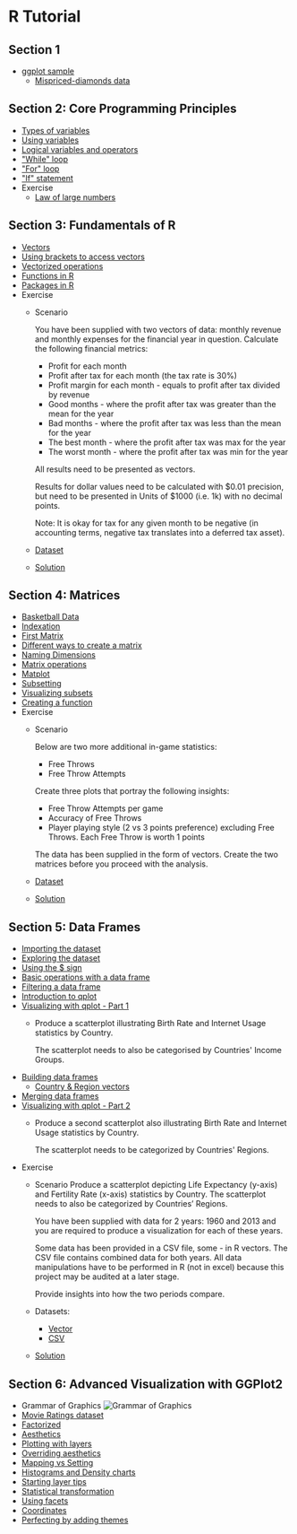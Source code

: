 # R Tutorial

## Section 1
* [ggplot sample](section%201/ggplot.R)
  * [Mispriced-diamonds data](section%201/Section1_Exercise_Dataset.csv)

## Section 2: Core Programming Principles
* [Types of variables](section%202/types_of_variables.R)
* [Using variables](section%202/using_variables.R)
* [Logical variables and operators](section%202/logical_variables_and_operators.R)
* ["While" loop](section%202/while_loop.R)
* ["For" loop](section%202/for_loop.R)
* ["If" statement](section%202/if_statement.R)
* Exercise
  * [Law of large numbers](section%202/Section2_Exercise_Law_of_Large_Numbers.R)

## Section 3: Fundamentals of R
* [Vectors](section%203/vectors.R)
* [Using brackets to access vectors](section%203/using_brackets_to_access_vectors.R)
* [Vectorized operations](section%203/vectorized_operations.R)
* [Functions in R](section%203/functions_in_r.R)
* [Packages in R](section%203/packages_in_r.R)
* Exercise
  * Scenario

    You have been supplied with two vectors of data: monthly revenue and monthly expenses for the financial year in question. Calculate the following financial metrics:
      - Profit for each month
      - Profit after tax for each month (the tax rate is 30%)
      - Profit margin for each month - equals to profit after tax divided by revenue
      - Good months - where the profit after tax was greater than the mean for the year
      - Bad months - where the profit after tax was less than the mean for the year
      - The best month - where the profit after tax was max for the year
      - The worst month - where the profit after tax was min for the year

    All results need to be presented as vectors.

    Results for dollar values need to be calculated with $0.01 precision, but need to be presented in Units of $1000 (i.e. 1k) with no decimal points.

    Note: It is okay for tax for any given month to be negative (in accounting terms, negative tax translates into a deferred tax asset).

  * [Dataset](section%203/Section3_Exercise_Dataset.R)
  * [Solution](section%203/Section3_Exercise_Solution.R)

## Section 4: Matrices
* [Basketball Data](section%204/basketball_dataset.R)
* [Indexation](section%204/indexation.R)
* [First Matrix](section%204/first_matrix.R)
* [Different ways to create a matrix](section%204/different_ways_to_create_a_matrix.R)
* [Naming Dimensions](section%204/naming_dimensions.R)
* [Matrix operations](section%204/matrix_operations.R)
* [Matplot](section%204/matplot.R)
* [Subsetting](section%204/subsetting.R)
* [Visualizing subsets](section%204/visualizing_subsets.R)
* [Creating a function](section%204/creating_a_function.R)
* Exercise
  * Scenario

    Below are two more additional in-game statistics:
    * Free Throws
    * Free Throw Attempts

    Create three plots that portray the following insights:
    * Free Throw Attempts per game
    * Accuracy of Free Throws
    * Player playing style (2 vs 3 points preference) excluding Free Throws. Each Free Throw is worth 1 points

    The data has been supplied in the form of vectors. Create the two matrices before you proceed with the analysis.

  * [Dataset](section%204/Section4_Exercise_Dataset.R)
  * [Solution](section%204/Section4_Exercise_Solution.R)

## Section 5: Data Frames
* [Importing the dataset](section%205/importing_the_dataset.R)
* [Exploring the dataset](section%205/exploring_the_dataset.R)
* [Using the $ sign](section%205/using_the_dollar_sign.R)
* [Basic operations with a data frame](section%205/basic_operations_with_a_data_frame.R)
* [Filtering a data frame](section%205/filtering_a_data_frame.R)
* [Introduction to qplot](section%205/introduction_to_qplot.R)
* [Visualizing with qplot - Part 1](section%205/visualizing_with_qplot_1.R)
  - Produce a scatterplot illustrating Birth Rate and Internet Usage statistics by Country.

    The scatterplot needs to also be categorised by Countries' Income Groups.
* [Building data frames](section%205/building_data_frames.R)
    - [Country & Region vectors](section%205/CountryRegionVectors.R)
* [Merging data frames](section%205/merging_data_frames.R)
* [Visualizing with qplot - Part 2](section%205/visualizing_with_qplot_2.R)
  - Produce a second scatterplot also illustrating Birth Rate and Internet Usage statistics by Country.

    The scatterplot needs to be categorized by Countries' Regions.
* Exercise
  * Scenario
    Produce a scatterplot depicting Life Expectancy (y-axis) and Fertility Rate (x-axis) statistics by Country.
    The scatterplot needs to also be categorized by Countries’ Regions.

    You have been supplied with data for 2 years: 1960 and 2013 and you are required to produce a visualization for each of these years.

    Some data has been provided in a CSV file, some - in R vectors. The CSV file contains combined data for both years. All data manipulations have to be performed in R (not in excel) because this project may be audited at a later stage.

    Provide insights into how the two periods compare.

  * Datasets:
    - [Vector](section%205/Section5_Exercise_Vectors.R)
    - [CSV](section%205/Section5_Exercise_Data.csv)
  * [Solution](section%205/Section5_Exercise_Solution.R)

## Section 6: Advanced Visualization with GGPlot2
- Grammar of Graphics
  ![Grammar of Graphics](images/grammar_of_graphics.jpg)
- [Movie Ratings dataset](section%206/Movie-Ratings.csv)
- [Factorized](section%206/factorized.R)
- [Aesthetics](section%206/aesthetics.R)
- [Plotting with layers](section%206/plotting_with_layers.R)
- [Overriding aesthetics](section%206/overriding_aesthetics.R)
- [Mapping vs Setting](section%206/mapping_vs_setting.R)
- [Histograms and Density charts](section%206/histograms_and_density_charts.R)
- [Starting layer tips](section%206/starting_layer_tips.R)
- [Statistical transformation](section%206/statistical_transformation.R)
- [Using facets](section%206/using_facets.R)
- [Coordinates](section%206/coordinates.R)
- [Perfecting by adding themes](section%206/adding_themes.R)

